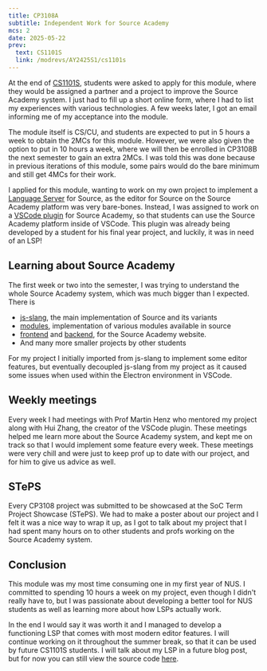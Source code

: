 ```yaml
---
title: CP3108A
subtitle: Independent Work for Source Academy
mcs: 2
date: 2025-05-22
prev:
  text: CS1101S
  link: /modrevs/AY2425S1/cs1101s
---
```


At the end of [CS1101S](https://nusmods.com/courses/CS1101S/programming-methodology),
students were asked to apply for this module, where they would be assigned a partner
and a project to improve the Source Academy system. I just had to fill up a short online
form, where I had to list my experiences with various technologies.
A few weeks later, I got an email informing me of my acceptance into the module.

The module itself is CS/CU, and students are expected to put in
5 hours a week to obtain the 2MCs for this module.
However, we were also given the option to put in 10 hours a week,
where we will then be enrolled in CP3108B the next semester to gain an extra 2MCs.
I was told this was done because in previous iterations of this module,
some pairs would do the bare minimum and still get 4MCs for their work.

I applied for this module, wanting to work on my own project
to implement a [Language Server](https://microsoft.github.io/language-server-protocol/) for Source,
as the editor for Source on the Source Academy platform was very bare-bones.
Instead, I was assigned to work on a [VSCode plugin](https://github.com/source-academy/vscode) for Source Academy,
so that students can use the Source Academy platform inside of VSCode.
This plugin was already being developed by a student for his final year project,
and luckily, it was in need of an LSP!

## Learning about Source Academy

The first week or two into the semester, I was trying to understand
the whole Source Academy system, which was much bigger than I expected.
There is

* [js-slang](https://github.com/source-academy/js-slang), the main implementation of Source and its variants
* [modules](https://github.com/source-academy/modules), implementation of various modules available in source
* [frontend](https://github.com/source-academy/frontend) and [backend](https://github.com/source-academy/backend), for the Source Academy website.
* And many more smaller projects by other students

For my project I initially imported from js-slang to implement some editor features,
but eventually decoupled js-slang from my project as it caused some issues when
used within the Electron environment in VSCode.

## Weekly meetings

Every week I had meetings with Prof Martin Henz who mentored my project
along with Hui Zhang, the creator of the VSCode plugin.
These meetings helped me learn more about the Source Academy system,
and kept me on track so that I would implement some feature every week.
These meetings were very chill and were just to keep prof up to date with
our project, and for him to give us advice as well.

## STePS

Every CP3108 project was submitted to be showcased at the SoC Term Project Showcase (STePS).
We had to make a poster about our project and I felt it was a nice way to wrap it up,
as I got to talk about my project that I had spent many hours on to other students and profs
working on the Source Academy system.

## Conclusion

This module was my most time consuming one in my first year of NUS.
I committed to spending 10 hours a week on my project, even though
I didn't really have to, but I was passionate about developing a
better tool for NUS students as well as learning more about how LSPs
actually work.

In the end I would say it was worth it and I managed
to develop a functioning LSP that comes with most modern editor features.
I will continue working on it throughout the summer break, so that
it can be used by future CS1101S students.
I will talk about my LSP in a future blog post, but for now you can
still view the source code [here](https://github.com/source-academy/source-lsp).
